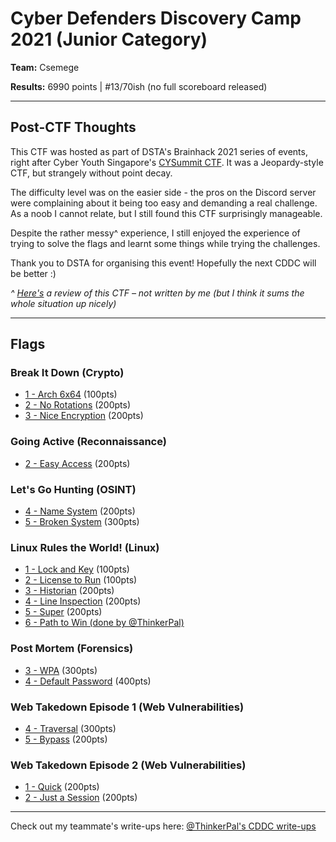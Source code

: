 # Cyber Defenders Discovery Camp 2021 (Junior Category)

**Team:** Csemege 

**Results:** 6990 points | #13/70ish (no full scoreboard released)

---

## Post-CTF Thoughts

This CTF was hosted as part of DSTA's Brainhack 2021 series of events, right after Cyber Youth Singapore's [CYSummit CTF](/CYS%202021). It was a Jeopardy-style CTF, but strangely without point decay.

The difficulty level was on the easier side - the pros on the Discord server were complaining about it being too easy and demanding a real challenge. As a noob I cannot relate, but I still found this CTF surprisingly manageable.

Despite the rather messy^ experience, I still enjoyed the experience of trying to solve the flags and learnt some things while trying the challenges.

Thank you to DSTA for organising this event! Hopefully the next CDDC will be better :)

*^ [Here's](https://www.notion.so/CDDC21-Review-f239e9f81a32434f8e7af3053c9c74e8) a review of this CTF – not written by me (but I think it sums the whole situation up nicely)*

---

## Flags

### Break It Down (Crypto)
* [1 - Arch 6x64](Break%20It%20Down/1%20-%20Arch%206x64) (100pts)
* [2 - No Rotations](Break%20It%20Down/2%20-%20No%20Rotations) (200pts)
* [3 - Nice Encryption](Break%20It%20Down/3%20-%20Nice%20Encryption) (200pts)

### Going Active (Reconnaissance)
* [2 - Easy Access](Going%20Active/2%20-%20Easy%20Access) (200pts)

### Let's Go Hunting (OSINT)
* [4 - Name System](Let's%20Go%20Hunting/4%20-%20Name%20System) (200pts)
* [5 - Broken System](Let's%20Go%20Hunting/5%20-%20Broken%20System) (300pts)

### Linux Rules the World! (Linux)
* [1 - Lock and Key](Linux%20Rules%20the%20World!/1%20-%20Lock%20and%20Key) (100pts)
* [2 - License to Run](Linux%20Rules%20the%20World!/2%20-%20License%20to%20Run) (100pts)
* [3 - Historian](Linux%20Rules%20the%20World!/3%20-%20Historian) (200pts)
* [4 - Line Inspection](Linux%20Rules%20the%20World!/4%20-%20Line%20Inspection) (200pts)
* [5 - Super](Linux%20Rules%20the%20World!/5%20-%20Super) (200pts)
* [6 - Path to Win (done by @ThinkerPal)](https://github.com/ThinkerPal/CTF-Writeups/tree/master/2021-02-CDDC/Linux%20Rules%20the%20World/6%20-%20Path%20to%20Win)

### Post Mortem (Forensics)
* [3 - WPA](Post%20Mortem/3%20-%20WPA) (300pts)
* [4 - Default Password](Post%20Mortem/4%20-%20Default%20Password) (400pts)

### Web Takedown Episode 1 (Web Vulnerabilities)
* [4 - Traversal](Web%20Takedown%20Episode%201/4%20-%20Traversal) (300pts)
* [5 - Bypass](Web%20Takedown%20Episode%201/5%20-%20Bypass) (200pts)

### Web Takedown Episode 2 (Web Vulnerabilities)
* [1 - Quick](Web%20Takedown%20Episode%202/1%20-%20Quick) (200pts)
* [2 - Just a Session](Web%20Takedown%20Episode%202/2%20-%20Just%20a%20Session) (200pts)

---

Check out my teammate's write-ups here: [@ThinkerPal's CDDC write-ups](https://github.com/ThinkerPal/CTF-Writeups/tree/master/2021-02-CDDC)
